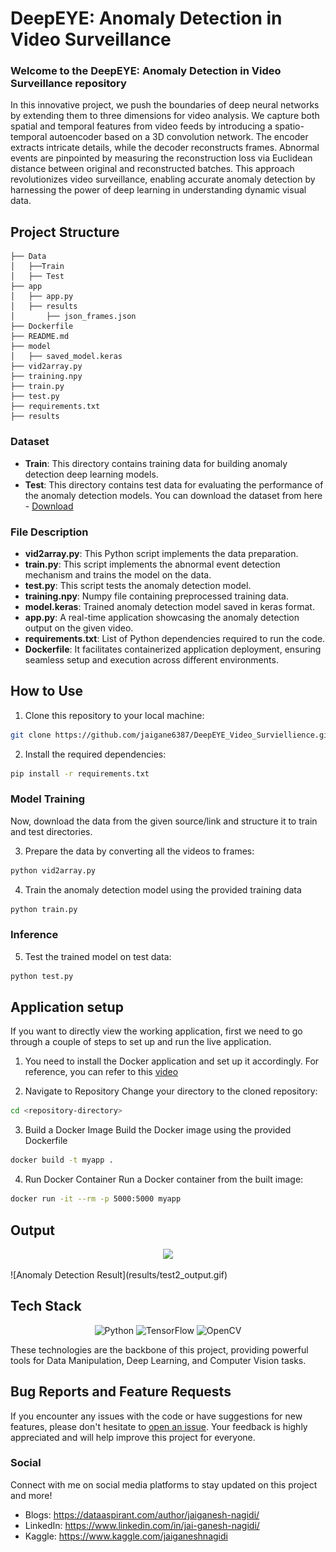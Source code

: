 # DeepEYE: Anomaly Detection in Video Surveillance

### Welcome to the **DeepEYE: Anomaly Detection in Video Surveillance** repository 

In this innovative project, we push the boundaries of deep neural networks by extending them to three dimensions for video analysis. We capture both spatial and temporal features from video feeds by introducing a spatio-temporal autoencoder based on a 3D convolution network. The encoder extracts intricate details, while the decoder reconstructs frames. Abnormal events are pinpointed by measuring the reconstruction loss via Euclidean distance between original and reconstructed batches. This approach revolutionizes video surveillance, enabling accurate anomaly detection by harnessing the power of deep learning in understanding dynamic visual data.


## Project Structure
```
├── Data 
│   ├──Train
│   ├── Test
├── app
│   ├── app.py
│   ├── results
│       ├── json_frames.json
├── Dockerfile
├── README.md
├── model
│   ├── saved_model.keras
├── vid2array.py
├── training.npy
├── train.py
├── test.py
├── requirements.txt
├── results 
```

### Dataset
- **Train**: This directory contains training data for building anomaly detection deep learning models.
- **Test**: This directory contains test data for evaluating the performance of the anomaly detection models.
You can download the dataset from here - <a href = "http://www.cse.cuhk.edu.hk/leojia/projects/detectabnormal/dataset.html">Download</a>

### File Description
- **vid2array.py**: This Python script implements the data preparation.
- **train.py**: This script implements the abnormal event detection mechanism and trains the model on the data.
- **test.py**: This script tests the anomaly detection model.
- **training.npy**: Numpy file containing preprocessed training data.
- **model.keras**: Trained anomaly detection model saved in keras format.
- **app.py**: A real-time application showcasing the anomaly detection output on the given video.
- **requirements.txt**: List of Python dependencies required to run the code.
- **Dockerfile**: It facilitates containerized application deployment, ensuring seamless setup and execution across different environments.

## How to Use
1. Clone this repository to your local machine:

```bash
git clone https://github.com/jaigane6387/DeepEYE_Video_Surviellience.git
```
2. Install the required dependencies:
```bash
pip install -r requirements.txt
```
### Model Training
Now, download the data from the given source/link and structure it to train and test directories.

3.  Prepare the data by converting all the videos to frames:
```bash
python vid2array.py
```
4. Train the anomaly detection model using the provided training data
```bash
python train.py
```
### Inference
5. Test the trained model on test data:
```bash
python test.py
```

## Application setup
If you want to directly view the working application, first we need to go through a couple of steps to set up and run the live application.
1. You need to install the Docker application and set up it accordingly. For reference, you can refer to this <a href="https://www.youtube.com/watch?v=Xuyt5U83qqA&list=PLZoTAELRMXVNKtpy0U_Mx9N26w8n0hIbs&index=4">video</a>

2. Navigate to Repository
Change your directory to the cloned repository:
```bash
cd <repository-directory>
```
3. Build a Docker Image
Build the Docker image using the provided Dockerfile
```bash
docker build -t myapp .
```
4. Run Docker Container
Run a Docker container from the built image:
```bash
docker run -it --rm -p 5000:5000 myapp
```

## Output

<!-- Example GIF -->
<p align="center">
  <img src="results/live.jpg" width="400">
</p>
<!-- Example Image -->
![Anomaly Detection Result](results/test2_output.gif)

## Tech Stack

<div align="center">
    <img src="https://upload.wikimedia.org/wikipedia/commons/c/c3/Python-logo-notext.svg" alt="Python" width="100" height="100"/>
    <img src="https://upload.wikimedia.org/wikipedia/commons/2/2d/Tensorflow_logo.svg" alt="TensorFlow" width="100" height="100"/>
    <img src="https://upload.wikimedia.org/wikipedia/commons/3/32/OpenCV_Logo_with_text_svg_version.svg" alt="OpenCV" width="100" height="100"/>
</div>

These technologies are the backbone of this project, providing powerful tools for Data Manipulation, Deep Learning, and Computer Vision tasks.

## Bug Reports and Feature Requests

If you encounter any issues with the code or have suggestions for new features, please don't hesitate to [open an issue](https://github.com/yourusername/Video-Surveillance-Anomaly-Event-Detection/issues). Your feedback is highly appreciated and will help improve this project for everyone.

### Social
Connect with me on social media platforms to stay updated on this project and more!

- Blogs: https://dataaspirant.com/author/jaiganesh-nagidi/
- LinkedIn: https://www.linkedin.com/in/jai-ganesh-nagidi/
- Kaggle: https://www.kaggle.com/jaiganeshnagidi

